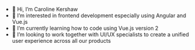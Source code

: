 - 👋 Hi, I’m Caroline Kershaw
- 👀 I’m interested in frontend development especially using Angular and Vue.js
- 🌱 I’m currently learning how to code using Vue.js version 2
- 💞️ I’m looking to work together with UI/UX specialists to create a unified user experience across all our products
